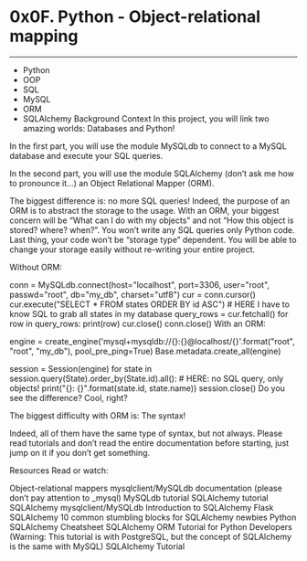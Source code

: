 # 0x0F. Python - Object-relational mapping
----------------------------------------------------------------------
- Python
- OOP
- SQL
- MySQL
- ORM
- SQLAlchemy
Background Context In this project, you will link two amazing worlds: Databases and Python!

In the first part, you will use the module MySQLdb to connect to a MySQL database and execute your SQL queries.

In the second part, you will use the module SQLAlchemy (don’t ask me how to pronounce it…) an Object Relational Mapper (ORM).

The biggest difference is: no more SQL queries! Indeed, the purpose of an ORM is to abstract the storage to the usage. With an ORM, your biggest concern will be “What can I do with my objects” and not “How this object is stored? where? when?”. You won’t write any SQL queries only Python code. Last thing, your code won’t be “storage type” dependent. You will be able to change your storage easily without re-writing your entire project.

Without ORM:

conn = MySQLdb.connect(host="localhost", port=3306, user="root", passwd="root", db="my_db", charset="utf8") cur = conn.cursor() cur.execute("SELECT * FROM states ORDER BY id ASC") # HERE I have to know SQL to grab all states in my database query_rows = cur.fetchall() for row in query_rows: print(row) cur.close() conn.close() With an ORM:

engine = create_engine('mysql+mysqldb://{}:{}@localhost/{}'.format("root", "root", "my_db"), pool_pre_ping=True) Base.metadata.create_all(engine)

session = Session(engine) for state in session.query(State).order_by(State.id).all(): # HERE: no SQL query, only objects! print("{}: {}".format(state.id, state.name)) session.close() Do you see the difference? Cool, right?

The biggest difficulty with ORM is: The syntax!

Indeed, all of them have the same type of syntax, but not always. Please read tutorials and don’t read the entire documentation before starting, just jump on it if you don’t get something.

Resources Read or watch:

Object-relational mappers mysqlclient/MySQLdb documentation (please don’t pay attention to _mysql) MySQLdb tutorial SQLAlchemy tutorial SQLAlchemy mysqlclient/MySQLdb Introduction to SQLAlchemy Flask SQLAlchemy 10 common stumbling blocks for SQLAlchemy newbies Python SQLAlchemy Cheatsheet SQLAlchemy ORM Tutorial for Python Developers (Warning: This tutorial is with PostgreSQL, but the concept of SQLAlchemy is the same with MySQL) SQLAlchemy Tutorial
